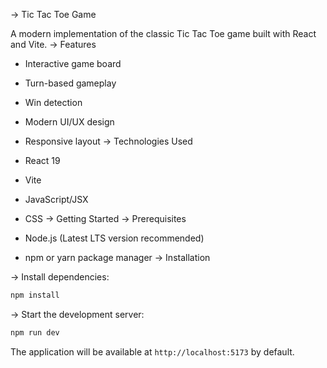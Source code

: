 -> Tic Tac Toe Game

A modern implementation of the classic Tic Tac Toe game built with React and Vite.
-> Features

- Interactive game board
- Turn-based gameplay
- Win detection
- Modern UI/UX design
- Responsive layout
-> Technologies Used

- React 19
- Vite
- JavaScript/JSX
- CSS
-> Getting Started
-> Prerequisites

- Node.js (Latest LTS version recommended)
- npm or yarn package manager
-> Installation



-> Install dependencies:
```bash
npm install
```

-> Start the development server:
```bash
npm run dev
```

The application will be available at `http://localhost:5173` by default.

